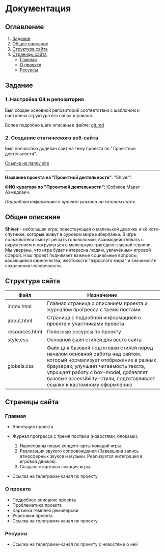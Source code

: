# Документация
## Оглавление
1. [Задание](#задание)
2. [Общее описание](#общее-описание)
3. [Структура сайта](#структура-сайта)
4. [Страницы сайта](#страницы-сайта)
   - [Главная](#главная)
   - [О проекте](#о-проекте)
   - [Ресурсы](#ресурсы)
     
## Задание
### 1. Настройка Git и репозитория
Был создан основной репозиторий соответствии с шаблоном и настроена структура его папок и файлов.

Более подробно шаги описаны в файле: [git.md](https://github.com/nikxx0/practice-2025-1/blob/c9041e5acfa485642712b6e679c518339cb1dac8/docs/git.md)

### 2. Создание статического веб-сайта
Был полностью доделан сайт на тему проекта по "Проектной деятельности".

[Ссылка на папку site](https://github.com/nikxx0/practice-2025-1/tree/3444a83c656163bfb31d0463e41884998e037bc0/site)
***
**Название проекта на "Проектной деятельности"**: "Shiver".

**ФИО куратора по "Проектной деятельности":** Юзбеков Марат Ахмедович.

*Подробная информаиия о проекте указана на готовом сайте.*

## Общее описание
**Shiver** - небольшая игра, повествующая о маленькой девочке и её коте-спутнике, которые живут в суровом мире киберпанка. В игре пользователи смогут решать головоломки, взаимодействовать с окружением и погружаться в маленькую трагедию главной героини. Мы уверены, что игра будет интересна людям, увлечённым игровой сферой. Наш проект поднимает важные социальные вопросы, касающиеся одиночества, жестокости "взрослого мира" и значимости сохранения человечности.

## Cтруктура сайта

| Файл           | Назначение                              |
|----------------|-----------------------------------------|
| index.html     | Главная страница с описанием проекта и журналом прогресса с тремя постами    |
| about.html     | Страница с подробной информацией о проекте и участниками проекта |
| resources.html | Полезные ресурсы по проекту             |
| style.css     | Основной файл стилей для всего сайта    |
| globals.css     | Файл для базовой подготовки стилей перед началом основной работы над сайтом, который нормализует отображение в разных браузерах, улучшает читаемость текста, упрощает работу с box-model, добавляет базовые accessibility-стили, подготавливает ссылки к кастомному оформлению    |

## Страницы сайта
### Главная
- Аннотация проекта
- Журнал прогресса с тремя постами (новостями, блоками):
  
  1. Нарисованы новые концепт-арты локаций игры.
  2. Реализация звукого сопровождения (Завершена запись атмосферных звуков и музыки. Реализуется интеграция в игровой движок).
  3. Создана стартовая локация игры.

- Ссылка на телеграмм-канал по проекту
### О проекте
- Подробное описание проекта
- Проблематика проекта
- Картинка гемплея демоверсии
- Участники проекта
- Ссылка на телеграмм-канал по проекту

### Ресурсы
- Ссылка на телеграмм-канал по проекту с новостями о ней
